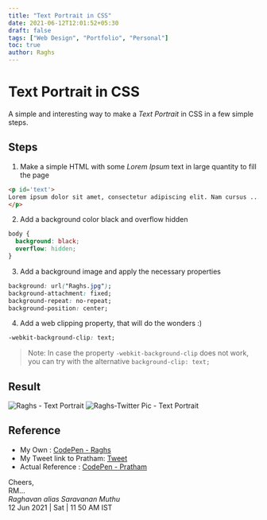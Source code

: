 ```yaml
---
title: "Text Portrait in CSS"
date: 2021-06-12T12:01:52+05:30
draft: false
tags: ["Web Design", "Portfolio", "Personal"]
toc: true
author: Raghs
---
```


# Text Portrait in CSS

A simple and interesting way to make a *Text Portrait* in CSS in a few simple steps. 

<!--more-->

## Steps 

1. Make a simple HTML with some *Lorem Ipsum* text in large quantity to fill the page
   
```html
<p id='text'>
Lorem ipsum dolor sit amet, consectetur adipiscing elit. Nam cursus .....
</p>
```
2. Add a background color black and overflow hidden

```css
body {
  background: black;
  overflow: hidden;
}
```

3. Add a background image and apply the necessary properties

```css
background: url("Raghs.jpg");
background-attachment: fixed;
background-repeat: no-repeat;
background-position: center;
```

4. Add a web clipping property, that will do the wonders :) 

```css
-webkit-background-clip: text;
```

> Note: In case the property `-webkit-background-clip` does not work, you can try with the alternative `background-clip: text;`

## Result 

<img src='https://raghsonline.com/raghs-text-portrait.jpg' alt='Raghs - Text Portrait'/>

<img src='https://raghsonline.com/raghs-twitter-pic-portrait.jpg' alt='Raghs-Twitter Pic - Text Portrait'/>


## Reference 

* My Own : <a href='https://codepen.io/itsraghz/pen/qBrJYEx'>CodePen - Raghs</a>
* My Tweet link to Pratham: <a href='https://twitter.com/itsraghz/status/1403590677221363715'>Tweet</a>
* Actual Reference : <a href='https://codepen.io/prathkum/pen/xxgrXje'>CodePen - Pratham</a>

Cheers,\
RM...\
_Raghavan alias Saravanan Muthu_\
12 Jun 2021 | Sat | 11 50 AM IST
